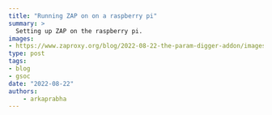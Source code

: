 ```yaml
---
title: "Running ZAP on on a raspberry pi"
summary: >
  Setting up ZAP on the raspberry pi.
images:
- https://www.zaproxy.org/blog/2022-08-22-the-param-digger-addon/images/mascot.png
type: post
tags:
- blog
- gsoc
date: "2022-08-22"
authors: 
    - arkaprabha
---
```

